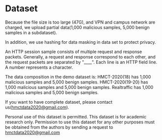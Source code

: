 # Dataset
Because the file size is too large (47G), and VPN and campus network are charged, we upload partial data(1,000 malicious samples, 5,000 benign samples in a subdataset).

In addition, we use hashing for data masking in data set to protect privacy.

An HTTP session sample consists of multiple request and response packets. Generally, a request and response correspond to each other, and the request packets are separated by "____". Each line is an HTTP field line. A number represents a character.

The data composition in the demo dataset is: 
	HMCT-2020(18) has 1,000 malicious samples and 5,000 benign samples.
	HMCT-2020(19-20) has 1,000 malicious samples and 5,000 benign samples.
	Realtraffic has 1,000 malicious samples and 5,000 benign samples.

If you want to have complete dataset, please contact us(hmctdata2020@gmail.com). 

Personal use of this dataset is permitted. This dataset is for academic research only. Permission to use this dataset for any other purposes must be obtained from the authors by sending a request to hmctdata2020@gmail.com
